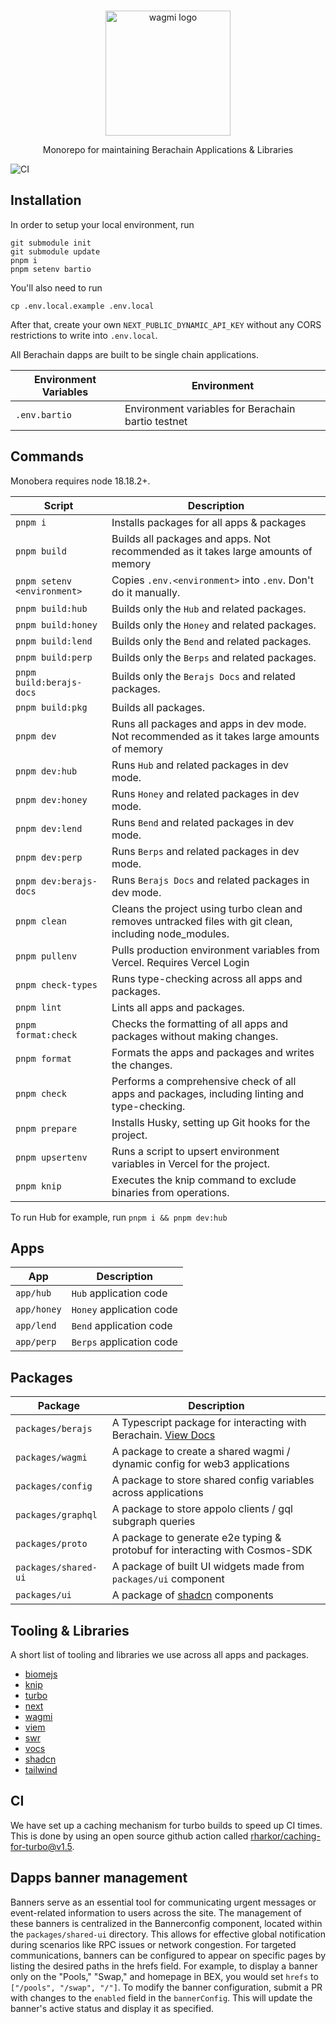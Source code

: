 <br>

<p align="center">
  <a href="https://wagmi.sh">
    <picture>
      <source media="(prefers-color-scheme: dark)" srcset="https://res.cloudinary.com/duv0g402y/image/upload/v1713381289/monobera_color_alt_fgny7b.svg">
      <img alt="wagmi logo" src="https://res.cloudinary.com/duv0g402y/image/upload/v1713381289/monobera_color_alt2_ppo8o6.svg" width="auto" height="200">
    </picture>
  </a>
</p>
<p align="center">
    Monorepo for maintaining Berachain Applications & Libraries
<p>

![CI](https://github.com/berachain/monobera/actions/workflows/quality.yml/badge.svg?branch=v2)

## Installation

In order to setup your local environment, run

```
git submodule init
git submodule update
pnpm i
pnpm setenv bartio
```

You'll also need to run

```
cp .env.local.example .env.local
```

After that, create your own `NEXT_PUBLIC_DYNAMIC_API_KEY` without any CORS restrictions to write into `.env.local`.


All Berachain dapps are built to be single chain applications.

| Environment Variables | Environment |
| --------------------- | ---------------------------------------------------------------------------------------------- |
| `.env.bartio` | Environment variables for Berachain bartio testnet |


## Commands

Monobera requires node 18.18.2+.

| Script                   | Description                                                                                              |
| ------------------------ | -------------------------------------------------------------------------------------------------------- |
| `pnpm i`                 | Installs packages for all apps & packages                                                                |
| `pnpm build`             | Builds all packages and apps. Not recommended as it takes large amounts of memory                        |
| `pnpm setenv <environment>`     | Copies `.env.<environment>` into `.env`. Don't do it manually.                                                  |
| `pnpm build:hub`         | Builds only the `Hub` and related packages.                                                              |
| `pnpm build:honey`       | Builds only the `Honey` and related packages.                                                            |
| `pnpm build:lend`        | Builds only the `Bend` and related packages.                                                             |
| `pnpm build:perp`        | Builds only the `Berps` and related packages.                                                            |
| `pnpm build:berajs-docs` | Builds only the `Berajs Docs` and related packages.                                                      |
| `pnpm build:pkg`         | Builds all packages.                                                                                     |
| `pnpm dev`               | Runs all packages and apps in dev mode. Not recommended as it takes large amounts of memory              |
| `pnpm dev:hub`           | Runs `Hub` and related packages in dev mode.                                                             |
| `pnpm dev:honey`         | Runs `Honey` and related packages in dev mode.                                                           |
| `pnpm dev:lend`          | Runs `Bend` and related packages in dev mode.                                                            |
| `pnpm dev:perp`          | Runs `Berps` and related packages in dev mode.                                                           |
| `pnpm dev:berajs-docs`   | Runs `Berajs Docs` and related packages in dev mode.                                                     |
| `pnpm clean`             | Cleans the project using turbo clean and removes untracked files with git clean, including node_modules. |
| `pnpm pullenv`           | Pulls production environment variables from Vercel. Requires Vercel Login                                |
| `pnpm check-types`       | Runs type-checking across all apps and packages.                                                         |
| `pnpm lint`              | Lints all apps and packages.                                                                             |
| `pnpm format:check`      | Checks the formatting of all apps and packages without making changes.                                   |
| `pnpm format`            | Formats the apps and packages and writes the changes.                                                    |
| `pnpm check`             | Performs a comprehensive check of all apps and packages, including linting and type-checking.            |
| `pnpm prepare`           | Installs Husky, setting up Git hooks for the project.                                                    |
| `pnpm upsertenv`         | Runs a script to upsert environment variables in Vercel for the project.                                 |
| `pnpm knip`              | Executes the knip command to exclude binaries from operations.                                           |

To run Hub for example, run `pnpm i && pnpm dev:hub`

## Apps

| App                  | Description                                    |
| -------------------- | ---------------------------------------------- |
| `app/hub`            | `Hub` application code                         |
| `app/honey`          | `Honey` application code                       |
| `app/lend`           | `Bend` application code                        |
| `app/perp`           | `Berps` application code                       |

## Packages

| Package                 | Description                                                                                               |
| ----------------------- | --------------------------------------------------------------------------------------------------------- |
| `packages/berajs`       | A Typescript package for interacting with Berachain. [View Docs](https://berajsdocs.vercel.app/)          |
| `packages/wagmi`        | A package to create a shared wagmi / dynamic config for web3 applications                                 |
| `packages/config`       | A package to store shared config variables across applications                                            |
| `packages/graphql`      | A package to store appolo clients / gql subgraph queries                                                  |
| `packages/proto`        | A package to generate e2e typing & protobuf for interacting with Cosmos-SDK                               |
| `packages/shared-ui`    | A package of built UI widgets made from `packages/ui` component                                           |
| `packages/ui`           | A package of [shadcn](https://ui.shadcn.com/) components                                                  |



## Tooling & Libraries

A short list of tooling and libraries we use across all apps and packages.

- [biomejs](https://biomejs.dev/)
- [knip](https://knip.dev/)
- [turbo](https://turbo.build/)
- [next](https://nextjs.org/)
- [wagmi](https://wagmi.sh/)
- [viem](https://viem.sh/)
- [swr](https://swr.vercel.app/)
- [vocs](https://vocs.dev/)
- [shadcn](https://ui.shadcn.com/)
- [tailwind](https://tailwindcss.com/)

## CI

We have set up a caching mechanism for turbo builds to speed up CI times. This is done by using an open source github action called [rharkor/caching-for-turbo@v1.5](https://github.com/rharkor/caching-for-turbo).

## Dapps banner management

Banners serve as an essential tool for communicating urgent messages or event-related information to users across the site. The management of these banners is centralized in the Bannerconfig component, located within the `packages/shared-ui` directory. This allows for effective global notification during scenarios like RPC issues or network congestion.
For targeted communications, banners can be configured to appear on specific pages by listing the desired paths in the hrefs field. For example, to display a banner only on the "Pools," "Swap," and homepage in BEX, you would set `hrefs` to `["/pools", "/swap", "/"]`.
To modify the banner configuration, submit a PR with changes to the `enabled` field in the `bannerConfig`. This will update the banner's active status and display it as specified.
